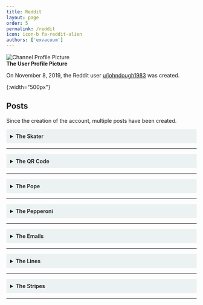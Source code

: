 ```yaml
---
title: Reddit
layout: page
order: 5
permalink: /reddit
icon: icon-b fa-reddit-alien
authors: ['exvacuum']
---
```


![Channel Profile Picture]
<br>
**The User Profile Picture**

On November 8, 2019, the Reddit user [u/johndough1983](https://www.reddit.com/user/johndough1983/) was created.

[Channel Profile Picture]: .../assets/img/profileIcon_886yhcqde7c41.jpg
{:width="500px"}

## Posts

Since the creation of the account, multiple posts have been created.

<details id="skater" style="background-color: #ecf1f1;padding: 10px">
<summary>
<b style="font-weight:600; ">The Skater</b>
</summary>
<br>

<img src=".../assets/img/upqe0fv2rzz31.jpg" alt="postimage" style="width: 100%">
<br>
<strong>The Image Posted</strong>
<br>
<hr>
On November 21, 2019, the Reddit user <a href="https://www.reddit.com/user/johndough1983/">u/johndough1983</a> created <a href="https://www.reddit.com/r/codes/comments/dzfq29/this_dude_has_8_different_secrets_to_tell">this post</a>, titled: &quot;This dude has 8 different secrets to tell&quot;.
The post contained the above image.
<br>
<hr>
<h2 id="visible-secrets">Visible Secrets</h2>
The first few secrets can be found with the naked eye.
<br>
<h3>1. The QR Code</h3>
In the bottom-left corner of the image, the following QR code is clearly visible:
<br>
<img src=".../assets/img/skaterqr.jpg" alt="qr" style="width: 250px">
<br>
This code leads to a <a href="https://lensdump.com/i/skrinair-2.iLdReq">LensDump Image</a>, essentially just a high-resolution version of the posted image, lacking the QR code:
<br>
<img src=".../assets/img/iLdReq.png" alt="hres" style="width: 500px;">
<br>
<hr>
<h3>2. Faded Text</h3>
On the right-center of the image, the following text can be seen, very faintly:
<br>
<img src=".../assets/img/vehwqq4.png" alt="faded" style="width: 250px">
<br>
<code>vehwqq4</code>
<br>
The corresponding TinyURL link leads to the following <a href="https://pxhere.com/sv/photo/668890">PxHere Photo</a>, however for some reason the page is in Swedish.
<br>
It appears to be the original source image:
<br>
<img src=".../assets/img/skateroriginal.jpg" alt="original" style="width: 500px">
<br>
<hr>
At this point, it is helpful to re-align the image&#39;s translation:
<br>
<img src=".../assets/img/skaterreassembled.png" alt="realigned" style="width: 500px;">
<br>
<hr>
<h3>3. Misaligned Text</h3>
Down the middle of the image, a column of misaligned letters can be found. Realigning them yields the following text:
<br>
<img src=".../assets/img/skatercolumn.png" alt="column" style="width: 50px">
<br>
<code>QKFN3CJ</code>
<br>
The corresponding TinyURL link leads to timestamp 1:12 of <a href="https://www.youtube.com/watch?v=l3D6WLWYJoE&amp;t=72s">this video</a>, which happens to be <a href="../youtube/video-nine">video 9</a> from the <a href="../youtube">YouTube channel</a>.
<hr>
<h2 id="image-difference">Image Difference</h2>
At this point it is helpful to get the difference between the high-res image, and the source image:
<br>
<img src=".../assets/img/skaterdiff.png" alt="diff" style="width: 500px;">
<br>
<hr>
<h3>4. White Text</h3>
Across the image, the following text is visible:
<br>
<img src=".../assets/img/skaterwhiteletters.png" alt="whitetext" style="width: 500px;">
<br>
<code>rqyvatq</code>
<br>
The corresponding TinyURL link redirects to the <a href="https://twitter.com/thedudesoflord">Twitter Page</a> of <em>The Dudes of Lord</em>, a band of which <a href="../lore/characters/paul">Paul Sherfick</a> was a member.
<hr>
<h3>5. Morse Code</h3>
The barcode of the image translates to morse code:
<br>
<img src=".../assets/img/skaterbarcode.png" alt="barcode" style="width: 250px;">
<br>
<code>rqyvatq</code>
<br>
This is the same as the previous secret, which is quite odd. We determined the order of the barcode stripes, as the letter r happens to be next the the first set of lines which form &quot;r&quot; in morse.
<hr>
<h3 id="6-leftover-text">6. Leftover Text</h3>
Once we discard the r under the trucks, and the LR on the upper trucks as a reading order indicator, we are left with the following info:
<br>
<img src=".../assets/img/skaterleftovers.png" alt="leftover" style="width: 500px;">
<br>
<code>XQK89Q</code>
<br>
The corresponding TinyURL link redirects to <a href="https://myspace.com/">MySpace</a>. The significance of this is ultimately unknown, however given the running theme we can assume that the <a href="https://myspace.com/thedudesoflordband">Dudes of Lord MySpace page</a> is significant.
<hr>
<h2 id="7-levels">7. Levels</h2>
After modifying the levels of the difference between the original and modified images, the following text is visible:
<br>
<img src=".../assets/img/skaterlevels.png" alt="levels" style="width: 500px;">
<br>
<code>tnukqd9</code>
<br>
The corresponding TinyURL link leads to the Dudes of Lord <a href="https://www.reverbnation.com/thedudesoflord">ReverbNation Page</a>.
<h2 id="8-hex-code">8. Hex Code</h2>
When opened in a hex editor, the following message is repeated 31 times at the end of the high-resolution image:
<br>
<p style="background-color: rgba(207,207,207,0.93);border-radius: 5px;padding: 10px;">
So you've made it this far out on the branches without falling. 
Impressive. 
Does it make sense yet, or do you need me to hold your hand a bit longer? 
Try this one - vt64rz3
</p>
The corresponding TinyURL link redirects to an <a href="https://www.indystar.com/story/news/crime/2017/06/09/how-ex-cop-david-bisard-slashed-his-16-year-sentence-serve-only-4/379026001/">Indy Star article</a>
regarding the early release of former IMPD officer <a href="../lore/characters/david">David Bisard</a>.
</details>

---

<details id="qr" style="background-color: #ecf1f1;padding: 10px">
<summary>
<b style="font-weight:600; ">The QR Code</b>
</summary>
<br>
<p><img src=".../assets/img/qrjumbled.jpg" alt="original" style="width: 250px;"></p>
<strong>Figure A: The posted image</strong>
<br><br>
On November 27, 2019, the Reddit user <a href="https://www.reddit.com/user/johndough1983/">u/johndough1983</a> created <a href="https://www.reddit.com/r/codes/comments/e2l5o0/three_steps_to_solve_this/">this post</a>, titled: &quot;Three steps to solve this&quot;.
The image provided was a scrambled QR code, which when reassembled looked like the following:
<p><img src=".../assets/img/qrreassembled.jpg" alt="solution" style="width: 250px;"></p>
<strong>Figure B: Restored QR Code</strong>
<br><br>
This code redirects to the following PDF:
<br>
<iframe src=".../assets/failure-protocol-001-smol.pdf" width="100%" height="500px"></iframe>
</details>

---

<details id="pope" style="background-color: #ecf1f1;padding: 10px">
<summary>
<b style="font-weight:600; ">The Pope</b>
</summary>
<br>
<p><img src=".../assets/img/popepostreddit.jpg" alt="postimage" style="width: 500px"></p>
<p><strong>The Image Posted</strong>
<br></p>
<hr>
<p>On November 30, 2019, the Reddit user <a href="https://www.reddit.com/user/johndough1983/">u/johndough1983</a> created <a href="https://www.reddit.com/r/codes/comments/e41d1r/this_pope_has_10_things_he_doesnt_want_you_to/">this post</a>, titled: &quot;This Pope has 10 things he doesn’t want you to find out&quot;.
The post contained the above image, a horizontally inverted, modified version of the following image of Pope John XXIII:
<br></p>
<p><img src=".../assets/img/popeoriginal.jpg" alt="original" style="width: 500px"></p>
<p><strong>The original image</strong>
<br></p>
<hr>
<p>A higher-resolution image, missing some information, was also provided to the Discord by user John4-16 (<a href="../lore/characters/jon">Jon Doe</a>):
<br></p>
<p><img src=".../assets/img/popepostflipped.jpg" alt="highres" style="width: 500px;"></p>
<p><br></p>
<hr>
<h2>Coupon Code</h2>
<p>Upon <a href="http://github.com/exvacuum">Silas</a>&#39; successful collection of 10 secrets, the OP responded with a comment including the following coupon code for &quot;free garlic sticks&quot;:</p>
<p style="background-color: rgba(207,207,207,0.93);border-radius: 5px;padding: 10px;">
<span class="hljs-symbol">the</span> <span class="hljs-keyword">pope’s </span>pizza
</p>
<h2 >Visible Secrets</h2>
<p>The first few secrets can be found with the naked eye. The first step. however, is to horizontally flip the image:
<br></p>
<p><img src=".../assets/img/popepostredditflip.jpg" alt="flipped" style="width: 500px"></p>
<p><br></p>
<h3 >1. The QR Code</h3>
<p>In the top-right corner of the image, the following QR code is clearly visible:
<br></p>
<p><img src=".../assets/img/popepostqr.jpg" alt="qr" style="width: 250px;"></p>
<p>This code leads to a <a href="http://www.dailyjournal.net/2019/11/09/roncalli_football_claims_sectional_championship/">Daily Journal article</a> about the success of the <a href="https://www.roncalli.org/">Roncalli High School</a> football team. Roncalli High School is a Catholic secondary school in Indianapolis.</p>
<hr>
<h3 >2. Edge Text</h3>
<p>The vertical edges of this image each contain half of a string of text, which when assembled form <code>umjpwk2</code>:
<br></p>
<p><img src=".../assets/img/popepostedges.jpg" alt="edges" style="width: 250px;"></p>
<p>The corresponding TinyURL link leads to a <a href="https://www.thedailybeast.com/indiana-high-school-football-players-bullied-and-abused-roncalli-student-with-down-syndrome-his-mom-claims">Daily Beast article</a> regarding the abuse of a Roncalli High School football team manger with Down Syndrome by team members.</p>
<hr>
<h3 >3. Barcode</h3>
<p>The barcode that runs along the bottom of the image was revealed by the Discord user John4-16 (who was later revealed to be Jon Doe) to be a repeating sequence: <code>- .--. ...-- ..... ----- --.. -.</code>:
<br></p>
<p><img src=".../assets/img/popepostbarcode.jpg" alt="barcode" style="width: 500px;"></p>
<p>This, when converted from morse code, creates the string <code>tp350zn</code>. The corresponding TinyURL link leads to a <a href="https://fox59.com/2019/10/25/suspended-priest-faces-3-felony-charges-in-sex-abuse-case-involving-minor/">Fox 59 article</a> regarding sexual abuse charges being faced by a chaplain at Roncalli High School.</p>
<hr>
<h3 >4. Numbering Under QR Code</h3>
<p>The following numbering under the QR code is only present in the Reddit image:</p>
<p><img src=".../assets/img/popepostnums.jpg" alt="nums" style="width: 500px;"></p>
<p>The numbers read <code>19 01 25 12 05 12 14</code>, which when reverted from a A1Z26 substitution cipher reads: <code>SAYLELN</code>. The corresponding TinyURL link leads to an <a href="https://www.theindychannel.com/news/politics/proposal-to-block-state-funding-from-roncalli-over-counselor-controversy-fails">RTV6 article</a> regarding a proposal to block state funding to Roncalli High School due to religious discrimination against an LGBT faculty member.</p>
<hr>
<h3 id="5-wingdings">5. Wingdings</h3>
<p>In the Reddit image, very low-resolution wingdings appear on the Pope&#39;s head:</p>
<p><img src=".../assets/img/popepostwingdings.jpg" alt="wingdings" style="width: 50px;"></p>
<p>Unfortunately, these do not appear in the high-resolution image. However, after careful analysis the text was found to read <code>v3jrqjp</code>. The corresponding TinyURL link leads to an <a href="https://www.indystar.com/story/news/2019/02/12/roncalli-high-school-chaplain-suspended-amid-sex-abuse-allegation/2853350002/">Indy Star article</a> regarding the previously mentioned allegations against the Roncalli High School chaplain.</p>
<h2>Image Difference</h2>
<p>At this point in time, in order to better search for secrets, it is helpful to get the difference between the high-res posted image and the original:</p>
<p><img src=".../assets/img/popepostdiff.jpg" alt="diff" style="width: 500px;"></p>
<p>Now we are able to view almost all modifications made to the original image.</p>
<h3 >6. Bright Lettering</h3>
<p>The following bright lettering dots the image from left to right:</p>
<p><img src=".../assets/img/popeposbrightletters.jpg" alt="brightletters" style="width: 500px;"></p>
<p style="background-color: rgba(207,207,207,0.93);border-radius: 5px;padding: 10px;">
yx4exmgt
</p>
<p>The corresponding TinyURL link leads to the following RTV6 broadcast segment regarding an apology from Roncalli High School&#39;s principal for his use of a racial slur during a speech on language that should not be tolerated:</p>
<p><iframe width="560" height="315" src="https://www.youtube.com/embed/JYT2kZXQKSE" frameborder="0" allow="accelerometer; autoplay; encrypted-media; gyroscope; picture-in-picture" allowfullscreen></iframe></p>
<hr>
<h3>7. Red Lettering</h3>
<p>The following red lettering runs down the side of the Pope&#39;s cloak:</p>
<p><img src=".../assets/img/popeposredletters.jpg" alt="redletters" style="width: 250px;"></p>
<p style="background-color: rgba(207,207,207,0.93);border-radius: 5px;padding: 10px;">
sjzvv3k
</p>
<p>The corresponding TinyURL link leads to an <a href="https://www.indystar.com/story/news/crime/2019/10/29/indiana-suspended-priest-arrested-hamilton-county-sexual-abuse-case/2493933001/">Indy Star article</a> regarding, yet again, the previously mentioned allegations against the Roncalli High School chaplain.</p>
<hr>
<h3>8. Purple Text</h3>
<p>The following text is slightly visible where the Pope&#39;s cheek would be:</p>
<p><img src=".../assets/img/popepospurpletext.jpg" alt="purpletext" style="width: 250px;"></p>
<p style="background-color: rgba(207,207,207,0.93);border-radius: 5px;padding: 10px;">
v48oa54
</p>
<p>The corresponding TinyURL link leads to a <a href="https://www.wthr.com/article/thousands-sign-petition-decrying-punishment-roncalli-students-who-protest">WTHR article</a> regarding the public outcry against Roncalli High School&#39;s punishment of students who protest for LGBTQ+ rights.</p>
<hr>
<h3>9. Red Text</h3>
<p>The following text is slightly visible on the edge of where the Pope&#39;s coat would be:</p>
<p><img src=".../assets/img/popepostredtext.jpg" alt="redtext" style="width: 250px;"></p>
<p style="background-color: rgba(207,207,207,0.93);border-radius: 5px;padding: 10px;">
slehfk3
</p>
<p>The corresponding TinyURL link leads to an <a href="https://www.indystar.com/story/news/2019/06/20/brebeuf-roncalli-and-archdiocese-indianapolis-how-cases-compare/1512209001/">Indy Star article</a> comparing similar situations regarding LGBT staff members at Roncalli High School and Brebeuf Jesuit Preparatory School.</p>
<hr>
<h3>10. Red Morse</h3>
<p>On the inside of where the Pope&#39;s cloak would be, the following morse code appears:</p>
<p><img src=".../assets/img/popepostredmorse.jpg" alt="redmorse" style="width: 250px;"></p>
<p>Unfortunately, due to the inconsistent spacing of the dits and dahs, a lot of trial and error was involved in forming the following transcript:</p>
<p style="background-color: rgba(207,207,207,0.93);border-radius: 5px;padding: 10px;">
..- . --... .. -- -.. -...
</p>
<p>When decoded from morse, this form the string: <code>UE7IMDB</code>. The corresponding TinyURL link leads to an <a href="https://www.colts.com/news/indiana-football-digest-top-games-2019-semi-finals">Indianapolis Colts article</a> containing information about the Indiana Football 2019 semifinals.</p>
<hr>
<h3>11. White Morse</h3>
<p>In the top-left quadrant of the image, a white morse sequence can be seen:</p>
<p><img src=".../assets/img/popepostwhitemorse.jpg" alt="whitemorse" style="width: 250px;"></p>
<p>This sequence was thought to be a red herring once ten secrets had been uncovered. However, Discord user John4-16 (Jon Doe) was able to provide a transcript of the sequence:</p>
<p style="background-color: rgba(207,207,207,0.93);border-radius: 5px;padding: 10px;">
..<span class="hljs-selector-class">.-</span> ..<span class="hljs-selector-class">.--</span> <span class="hljs-selector-tag">-</span><span class="hljs-selector-class">.-</span> <span class="hljs-selector-class">.--</span>. <span class="hljs-selector-tag">--</span><span class="hljs-selector-class">.-</span> <span class="hljs-selector-class">.-</span>.. <span class="hljs-selector-tag">---</span>
</p>
<p>When decoded from morse, this form the string: <code>V3KPQLO</code>. The corresponding TinyURL link leads to a <a href="http://www.dailyjournal.net/2019/11/02/roncalli_football_dominates_crispus_attucks/">Daily Journal article</a> regarding a Roncalli High School football match that went incredibly well.</p>
<hr>
<h3>12. Divide Image</h3>
<p>The next secret was discovered by accident when applying a divide blending mode to the overlain images, and applying a levels filter:</p>
<p><img src=".../assets/img/popepostdivide.jpg" alt="divide" style="width: 500px;"></p>
<p style="background-color: rgba(207,207,207,0.93);border-radius: 5px;padding: 10px;">
st<span class="hljs-number">6</span><span class="hljs-symbol">nsx4</span>
</p>
<p>The corresponding TinyURL leads to a <a href="https://www.uslaxmagazine.com/fuel/us-lacrosse/born-with-cerebral-palsy-he-found-his-identity-on-the-lacrosse-field">USLacrosse article</a> about a Roncalli High School student, born with cerebral palsy, who was able to become a member of the lacrosse team.</p>

</details>

---

<details id="pepperoni" style="background-color: #ecf1f1;padding: 10px">
<summary>
<b style="font-weight:600; ">The Pepperoni</b>
</summary>
<br>
<p><img src=".../assets/img/Pepperoni_Slice.jpg" alt="original" style="width: 250px;"></p>
<strong>Figure A: The original JPEG</strong>
<p><img src=".../assets/img/pepperoni.png" alt="altered" style="width: 250px;"></p>
<strong>Figure B: The &quot;identical&quot; PNG</strong>
<br><br>
On December 14, 2019, the Reddit user <a href="https://www.reddit.com/user/johndough1983/">u/johndough1983</a> created <a href="https://www.reddit.com/r/codes/comments/ea93ld/whats_behind_this_pepperoni/">this post</a>, titled: &quot;What’s behind this pepperoni?&quot;.
Attached in the transcript was the two images pictured above. Though these images look identical on the surface, messing around in an image manipulation program may quickly reveal a hidden steganographic message. Improper placement of the slightly smaller png creates a large amount of nonsense over the large pepperoni. However, if placed correctly, the image should now look something like this:
<br><br>
<p><img src=".../assets/img/LNyNQM4.png" alt="solution" style="width: 250px;"></p>
<strong>Figure C: Difference Between the Two Images, with a Photoshop Levels Layer on Top. (Courtesy of Hooptooth)</strong>
<br><br>
The message appears to read: <code>KEY STROKE LOG</code>
<h2>Significance to Lore</h2>
<p>This hidden message was sent out by <a href="../lore/characters/jon">Jon Doe</a>, alerting the <a href="./lore/significantthings/doughsolvers">Dough Solvers</a>, and the <a href="../lore/significantthings/pizzapals.md">Pizza Pals</a> in particular, that his conversations were being monitored via the use of a key logger. This was confirmed on December 17, 2019, in a conversation with Doe:</p>
<p style="background-color: rgba(207,207,207,0.93);border-radius: 5px;padding: 10px;">
[12:33 AM] Jon Doe: 5h0W3d up @ 73h r1gh7 71M3. c4N7 74Lk<span class="hljs-number"> 700 </span>Much n0w bU7 73h L337 M4k32<span class="hljs-number"> 17 </span>N0n53N51c4L PH0r j0Hn.<span class="hljs-number"> 1 </span>M w0Rk1N' 0n 50m37H1N'<span class="hljs-number"> 4 </span>l177l3 l355 0bN0x10u2 Bu7<span class="hljs-number"> 1 </span>h4v3N7 b33n 4BL3<span class="hljs-number"> 70 </span>kw173 PH1Gur3<span class="hljs-number"> 17 </span>0U7 Y37. j00 g07 My P3Pp3R0N1 r1GH7?
<br>
[12:34 AM] ThatOnePerson2000:<span class="hljs-number"> 1 </span>d1d,<span class="hljs-number"> 17 </span>54id k3y5720k3 l09?
<br>
[12:37 AM] Jon Doe: 7h12 M4Ch1nE h42<span class="hljs-number"> 4 </span>kEY57ROke Lo9
</p>
</details>

---

<details id="emails" style="background-color: #ecf1f1;padding: 10px">
<summary>
<b style="font-weight:600; ">The Emails</b>
</summary>
<br>
<p><img src=".../assets/img/fppo45lgjo741.jpg" alt="postimage" style="width: 100%"></p>
<p><strong>The Image Posted</strong></p>
<hr>
<p>On December 29, 2019, the Reddit user <a href="https://www.reddit.com/user/johndough1983/">u/johndough1983</a> created <a href="https://www.reddit.com/r/codes/comments/ehfitq/six_things_hidden_between_the_lines_of_this_basic/">this post</a>, titled: &quot;Six things hidden between the lines of this basic job application&quot;.
The post contained the above image.
</p>
<hr>
<h2>Revealing the Secrets</h2>
<p>Pretty much all the hidden text in this image can be revealed using the rectangular marquee tool and auto contrast:</p>
<p><img src=".../assets/img/piza-place-appmod.png" alt="revealed" style="width: 100%"></p>
<h3 id="the-secrets">The Secrets</h3>
<p style="background-color: rgba(207,207,207,0.93);border-radius: 5px;padding: 10px;">
<span class="hljs-number">1.</span> $<span class="hljs-number">26</span>,<span class="hljs-number">600</span>,<span class="hljs-number">00</span> aggregate principal amount of city of nd variable rate mf housing revenue bonds

<span class="hljs-number">2.</span> cumberland

<span class="hljs-number">3.</span> kr8juov

<span class="hljs-number">4.</span> <span class="hljs-number">20</span><span class="hljs-number">-2563055</span>

<span class="hljs-number">5.</span> <span class="hljs-number">5001061</span>

<span class="hljs-number">6.</span> parcel
</p>
<p>The TiyURL link for secret 3 leads to a <a href="http://maps.indy.gov/AssessorPropertyCards/">property report card search tool</a>. If we search using the seven-digit secret 5 as the parcel code (secret 6), we get the following result:</p>
<p style="background-color: rgba(207,207,207,0.93);border-radius: 5px;padding: 10px;">
Parcel Number: 5001061
State Parcel Number: 49<span class="hljs-string">-11</span><span class="hljs-string">-36</span><span class="hljs-string">-104</span><span class="hljs-string">-040</span>.000<span class="hljs-string">-570</span>
Full Address: 4100 CONTINENTAL CT
Owner: FOUNDATION FOR AFFORDABLE RENTAL HOUSING INC
</p>
<p>4100 Continental Court is the street address of <a href="../lore/organizations/cpapartments">Capital Place Apartments</a> in Indianapolis. </p>
<p>Secret 4 is the employer identification number of Farh-Lamplighter Affordable Housing Inc., mentioned in the 
FOUNDATION FOR AFFORDABLE RENTAL HOUSING HOLDINGS INC document in <a href="../youtube/video-nineteen#subheading">video 19</a>, 
located on Cumberland Parkway in Atlanta, Georgia (Secret 2).</p>
<p>That leaves secret 1.</p>
<p style="background-color: rgba(207,207,207,0.93);border-radius: 5px;padding: 10px;">$<span class="hljs-number">26</span>,<span class="hljs-number">600</span>,<span class="hljs-number">00</span> aggregate principal amount <span class="hljs-keyword">of</span> city <span class="hljs-keyword">of</span> nd <span class="hljs-built_in">variable</span> rate mf housing revenue bonds
</p>
<p>&quot;nd&quot; is likely in reference to Indianapolis, or &quot;Indy&quot;. &quot;mf&quot; means multi-family. Therefore, the text could read:</p>
<p style="background-color: rgba(207,207,207,0.93);border-radius: 5px;padding: 10px;">$<span class="hljs-number">26</span>,<span class="hljs-number">600</span>,<span class="hljs-number">00</span> aggregate principal amount <span class="hljs-keyword">of</span> city <span class="hljs-keyword">of</span> <span class="hljs-type">Indianapolis</span> variable rate multi-<span class="hljs-keyword">family</span> housing revenue bonds
</p>
</details>

---

<details id="lines" style="background-color: #ecf1f1;padding: 10px">
<summary>
<b style="font-weight:600; ">The Lines</b>
</summary>
<br>

<p><img src=".../assets/img/linespost.jpg" alt="original" style="width: 100%;"></p>
<strong>The image posted</strong>
<br>
On December 31, 2019, the Reddit user <a href="https://www.reddit.com/user/johndough1983/">u/johndough1983</a> created <a href="https://www.reddit.com/r/codes/comments/eiab51/fifteen_lines_fourteen_answers_and_zero_hour_calls/">this post</a>, titled: &quot;Fifteen lines, fourteen answers, and zero hour calls&quot;.
The post contained the above image.
<p>Meanwhile, on #the-computer channel of the <a href="https://discord.gg/Uv2V7Ps">Circle City Contamination Discord server</a>, the following &quot;clean&quot; version of the image was posted:
<br></p>
<p><img src=".../assets/img/linesclean.jpg" alt="clean" style="width: 500px"></p>
<h2 id="transcript">Transcript</h2>
<p style="background-color: rgba(207,207,207,0.93);border-radius: 5px;padding: 10px;">
<span class="hljs-number">5</span>byh48w 
<br>
<span class="hljs-number">4</span>wxd5pv 
<br>
ekt7sft 
<br>
zjpr3f3 
<br>
s8w4m5b 
<br>
<span class="hljs-number">3</span>tbu5yv 
<br>
y3y46wv 
<br>
qhfor4t 
<br>
<span class="hljs-number">6</span>u28clv 
<br>
<span class="hljs-number">26</span>uk9bw 
<br>
qeu6rm2 
<br>
wsfg5sz 
<br>
pozqnll 
<br>
fjvds3y
<br><br>
<span class="hljs-number">66</span><span class="hljs-number">-632156</span><span class="hljs-number">-664134</span>
</p>

<p>No solution has be discovered so far. See <a href="https://discord.gg/wZ5DaPJ">#lines</a> in the Discord server for more information.</p>

</details>

---

<details id="stripes" style="background-color: #ecf1f1;padding: 10px">
<summary>
<b style="font-weight:600; ">The Stripes</b>
</summary>
<br>
<p><img src=".../assets/img/stripespost.jpg" alt="original" style="width: 100%;"></p>
<p><strong>Figure A: The image posted</strong></p>
<p>On January 21, 2020, the Reddit user <a href="https://www.reddit.com/user/johndough1983/">u/johndough1983</a> created <a href="https://www.reddit.com/r/codes/comments/erzkcm/13_things_hidden_inside_13_stripes/">this post</a>, titled: &quot;13 Things Hidden Inside 13 Stripes&quot;. 
<a href="https://www.reddit.com/r/ARG/comments/es2cq0/google_adam_driver_rebukes_chastened_historian/">Another Post</a> was made that had the alternate title: &quot;Google Adam Driver Rebukes Chastened Historian With Hidden History&quot;.
The post contained the above image.</p>
<p>Meanwhile, on #the-computer channel of the <a href="https://discord.gg/Uv2V7Ps">Circle City Contamination Discord server</a>, the following alternate version of the image was posted:</p>
<p><img src=".../assets/img/2019-12-17_14_10_28-Video_5_-_CPPARG_Knowledge_Base.png" alt="inverted" style="width: 500px;"></p>
<p>This image had a strange filename: &quot;2019-12-17_14_10_28-Video<em>5</em>-_CPPARG_Knowledge_Base&quot; which references the <a href="../youtube/video-five">video 5</a> page on this very site.</p>
<p>No solution has be discovered so far. See <a href="https://discord.gg/wZ5DaPJ">#lines</a> in the Discord server for more information.</p>

</details>

---